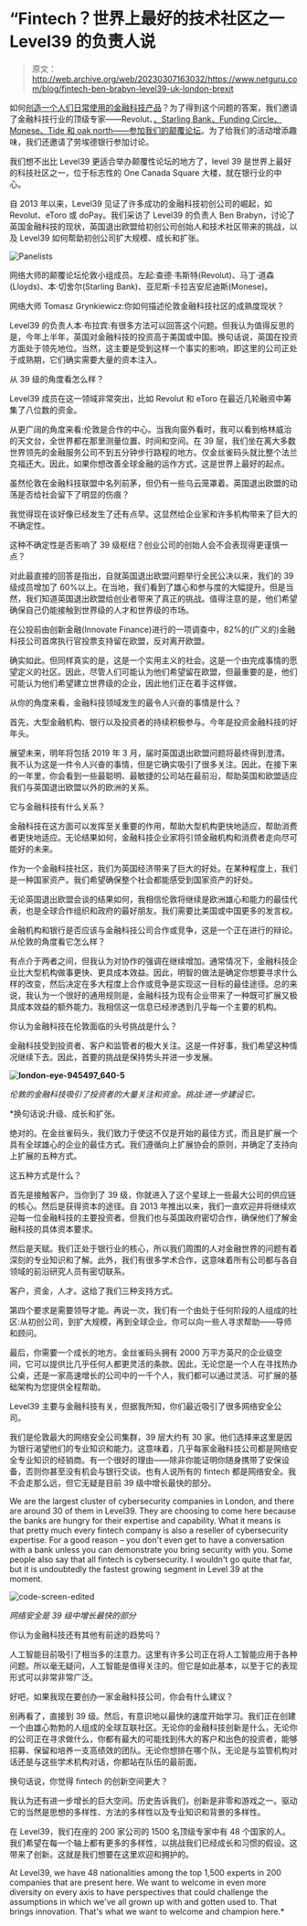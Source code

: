 # “Fintech？世界上最好的技术社区之一 Level39 的负责人说

> 原文：<http://web.archive.org/web/20230307163032/https://www.netguru.com/blog/fintech-ben-brabyn-level39-uk-london-brexit>

 如何[创造一个人们日常使用的金融科技产品](/web/20221007101540/https://www.netguru.com/industries/fintech)？为了得到这个问题的答案，我们邀请了金融科技行业的顶级专家——Revolut、[、Starling Bank、Funding Circle、Monese、Tide 和 oak north——参加我们的颠覆论坛](/web/20221007101540/https://www.netguru.com/blog/disruption-forum-london-fintech)。为了给我们的活动增添趣味，我们还邀请了劳埃德银行参加讨论。

我们想不出比 Level39 更适合举办颠覆性论坛的地方了，level 39 是世界上最好的科技社区之一，位于标志性的 One Canada Square 大楼，就在银行业的中心。

自 2013 年以来，Level39 见证了许多成功的金融科技初创公司的崛起，如 Revolut、eToro 或 doPay。我们采访了 Level39 的负责人 Ben Brabyn，讨论了英国金融科技的现状，英国退出欧盟给初创公司创始人和技术社区带来的挑战，以及 Level39 如何帮助初创公司扩大规模、成长和扩张。

![Panelists](img/ba7babd9660db7e8e9785b625d2ff4e9.png)

网络大师的颠覆论坛伦敦小组成员。左起:查德·韦斯特(Revolut)、马丁·道森(Lloyds)、本·切舍尔(Starling Bank)、亚尼斯·卡拉吉安尼迪斯(Monese)。

网络大师 Tomasz Grynkiewicz:你如何描述伦敦金融科技社区的成熟度现状？

Level39 的负责人本·布拉宾:有很多方法可以回答这个问题。但我认为值得反思的是，今年上半年，英国对金融科技的投资高于美国或中国。换句话说，英国在投资方面处于领先地位。当然，这主要是受到这样一个事实的影响，即这里的公司正处于成熟期，它们确实需要大量的资本注入。

从 39 级的角度看怎么样？

Level39 成员在这一领域非常突出，比如 Revolut 和 eToro 在最近几轮融资中筹集了八位数的资金。

从更广阔的角度来看:伦敦是合作的中心。当我向窗外看时，我可以看到格林威治的天文台，全世界都在那里测量位置、时间和空间。在 39 层，我们坐在离大多数世界领先的金融服务公司不到五分钟步行路程的地方。仅金丝雀码头就比整个法兰克福还大。因此，如果你想改善全球金融的运作方式，这是世界上最好的起点。

虽然伦敦在金融科技联盟中名列前茅，但仍有一些乌云笼罩着。英国退出欧盟的动荡是否给社会留下了明显的伤痕？

我觉得现在谈好像已经发生了还有点早。这显然给企业家和许多机构带来了巨大的不确定性。

这种不确定性是否影响了 39 级枢纽？创业公司的创始人会不会表现得更谨慎一点？

对此最直接的回答是指出，自就英国退出欧盟问题举行全民公决以来，我们的 39 级成员增加了 60%以上。在当地，我们看到了雄心和参与度的大幅提升。但是当然，我们知道英国退出欧盟给创业者带来了真正的挑战。值得注意的是，他们希望确保自己仍能接触到世界级的人才和世界级的市场。

在公投前由创新金融(Innovate Finance)进行的一项调查中，82%的(广义的)金融科技公司首席执行官投票支持留在欧盟，反对离开欧盟。

确实如此。但同样真实的是，这是一个实用主义的社会。这是一个由完成事情的愿望定义的社区。因此，尽管人们可能认为他们希望留在欧盟，但最重要的是，他们可能认为他们希望建立世界级的企业，因此他们正在着手这样做。

从你的角度来看，金融科技领域发生的最令人兴奋的事情是什么？

首先，大型金融机构、银行以及投资者的持续积极参与。今年是投资金融科技的好年头。

展望未来，明年将包括 2019 年 3 月，届时英国退出欧盟问题将最终得到澄清。我不认为这是一件令人兴奋的事情，但是它确实吸引了很多关注。因此，在接下来的一年里，你会看到一些最聪明、最敏捷的公司站在最前沿，帮助英国和欧盟适应我们与英国退出欧盟以外的欧洲的关系。

它与金融科技有什么关系？

金融科技在这方面可以发挥至关重要的作用，帮助大型机构更快地适应，帮助消费者更快地适应。无论结果如何，金融科技企业家将引领金融机构和消费者走向尽可能好的未来。

作为一个金融科技社区，我们为英国经济带来了巨大的好处。在某种程度上，我们是一种国家资产。我们希望确保整个社会都能感受到国家资产的好处。

无论英国退出欧盟会谈的结果如何，我相信伦敦将继续是欧洲雄心和能力的最佳代表，也是全球合作组织和政府的最好朋友。我们需要比美国或中国更多的发言权。

金融机构和银行是否应该与金融科技公司合作或竞争，这是一个正在进行的辩论。从伦敦的角度看它怎么样？

有点介于两者之间，但我认为对协作的强调在继续增加。通常情况下，金融科技企业比大型机构做事更快、更具成本效益。因此，明智的做法是确定你想要寻求什么样的改变，然后决定在多大程度上合作或竞争是实现这一目标的最佳途径。总的来说，我认为一个很好的通用规则是，金融科技为现有企业带来了一种既可扩展又极具成本效益的额外能力。我相信这一信息已经渗透到几乎每一个主要的机构。

你认为金融科技在伦敦面临的头号挑战是什么？

金融科技受到投资者、客户和监管者的极大关注。这是一件好事，我们希望这种情况继续下去。因此，首要的挑战是保持势头并进一步发展。

**![london-eye-945497_640-5](img/f08a54014ba8e52063e964c314b78c74.png)**

*伦敦的金融科技吸引了投资者的大量关注和资金。挑战:进一步建设它。*

 *换句话说:升级、成长和扩张。

绝对的。在金丝雀码头，我们致力于使这不仅是开始的最佳方式，而且是扩展一个具有全球雄心的企业的最佳方式。我们遵循向上扩展协会的原则，并确定了支持向上扩展的五种方式。

这五种方式是什么？

首先是接触客户。当你到了 39 级，你就进入了这个星球上一些最大公司的供应链的核心。然后是获得资本的途径。自 2013 年推出以来，我们一直欢迎并将继续欢迎每一位金融科技的主要投资者。但我们也与英国政府密切合作，确保他们了解金融科技的具体资本要求。

然后是天赋。我们正处于银行业的核心，所以我们周围的人对金融世界的问题有着深刻的专业知识和了解。此外，我们有很多学术合作，这意味着所有公司都与各自领域的前沿研究人员有密切联系。

客户，资金，人才。这给了我们三种支持方式。

第四个要求是需要领导才能。再说一次，我们有一个由处于任何阶段的人组成的社区:从初创公司，到扩大规模，再到全球企业。你可以向一些人寻求帮助——导师和顾问。

最后，你需要一个成长的地方。金丝雀码头拥有 2000 万平方英尺的企业级空间，它可以提供比几乎任何人都更灵活的条款。因此，无论您是一个人在寻找热办公桌，还是一家高速增长的公司中的一千个人，我们都可以通过灵活、可扩展的基础架构为您提供全程帮助。

Level39 主要与金融科技有关，但据我所知，你们最近吸引了很多网络安全公司。

我们是伦敦最大的网络安全公司集群，39 层大约有 30 家。他们选择来这里是因为银行渴望他们的专业知识和能力。这意味着，几乎每家金融科技公司都是网络安全专业知识的经销商。有一个很好的理由——除非你能证明你随身携带了安保设备，否则你甚至没有机会与银行交谈。也有人说所有的 fintech 都是网络安全。我不会走那么远，但它无疑是目前 39 级中增长最快的部分。

We are the largest cluster of cybersecurity companies in London, and there are around 30 of them in Level39\. They are choosing to come here because the banks are hungry for their expertise and capability. What it means is that pretty much every fintech company is also a reseller of cybersecurity expertise. For a good reason – you don't even get to have a conversation with a bank unless you can demonstrate you bring security with you. Some people also say that all fintech is cybersecurity. I wouldn't go quite that far, but it is undoubtedly the fastest growing segment in Level 39 at the moment.

![code-screen-edited](img/37a35f83fa65337abf92f4b72bb7e0da.png)

*网络安全是 39 级中增长最快的部分*

你认为金融科技还有其他有前途的趋势吗？

人工智能目前吸引了相当多的注意力。这里有许多公司正在将人工智能应用于各种问题。所以毫无疑问，人工智能是值得关注的。但它是如此基本，以至于它的表现形式可以非常非常广泛。

好吧，如果我现在要创办一家金融科技公司，你会有什么建议？

别再看了，直接到 39 级。然后，有意识地以最快的速度开始学习。我们正在创建一个由雄心勃勃的人组成的全球互联社区。无论你的金融科技创新是什么，无论你的公司正在寻求做什么，你都有最大的可能找到伟大的客户和出色的投资者，能够招募、保留和培养一支高绩效的团队。无论你想排在哪个队，无论是与监管机构对话还是与这些学术机构对话，你都站在队伍的最前面。

换句话说，你觉得 fintech 的创新空间更大？

我认为还有进一步增长的巨大空间。历史告诉我们，创新是非零和游戏之一。驱动它的当然是思想的多样性、方法的多样性以及专业知识和背景的多样性。

在 Level39，我们在座的 200 家公司的 1500 名顶级专家中有 48 个国家的人。我们希望在每一个轴上都有更多的多样性，以挑战我们已经成长和习惯的假设。这带来了创新。这就是我们想要在这里欢迎和拥护的。

At Level39, we have 48 nationalities among the top 1,500 experts in 200 companies that are present here. We want to welcome in even more diversity on every axis to have perspectives that could challenge the assumptions in which we've all grown up with and gotten used to. That brings innovation. That's what we want to welcome and champion here.*